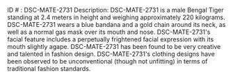 ID # : DSC-MATE-2731
Description: DSC-MATE-2731 is a male Bengal Tiger standing at 2.4 meters in height and weighing approximately 220 kilograms. DSC-MATE-2731 wears a blue bandana and a gold chain around its neck, as well as a normal gas mask over its mouth and nose. DSC-MATE-2731's facial feature includes a perpetually frightened facial expression with its mouth slightly agape. DSC-MATE-2731 has been found to be very creative and talented in fashion design. DSC-MATE-2731's clothing designs have been observed to be unconventional (though not unfitting) in terms of traditional fashion standards.